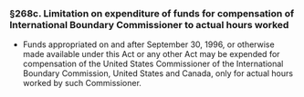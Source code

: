 ### §268c. Limitation on expenditure of funds for compensation of International Boundary Commissioner to actual hours worked
* Funds appropriated on and after September 30, 1996, or otherwise made available under this Act or any other Act may be expended for compensation of the United States Commissioner of the International Boundary Commission, United States and Canada, only for actual hours worked by such Commissioner.